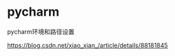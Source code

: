 # pycharm







pycharm环境和路径设置








https://blog.csdn.net/xiao_xian_/article/details/88181845


